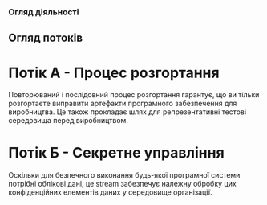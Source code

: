 ### Огляд діяльності

## Огляд потоків

# Потік А - Процес розгортання
Повторюваний і послідовний процес розгортання гарантує, що ви тільки розгортаєте
виправити артефакти програмного забезпечення для виробництва. Це також прокладає шлях для
репрезентативні тестові середовища перед виробництвом.

# Потік Б - Секретне управління
Оскільки для безпечного виконання будь-якої програмної системи потрібні облікові дані, це
stream забезпечує належну обробку цих конфіденційних елементів даних у
середовище організації.

